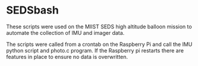 # SEDSbash

These scripts were used on the MIIST SEDS high altitude balloon mission to automate the collection of IMU and imager data. 

The scripts were called from a crontab on the Raspberry Pi and call the IMU python script and photo.c program. If the Raspberry pi restarts 
there are features in place to ensure no data is overwritten.
